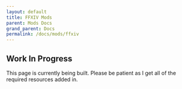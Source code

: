 ```yaml
---
layout: default
title: FFXIV Mods
parent: Mods Docs
grand_parent: Docs
permalink: /docs/mods/ffxiv
---
```




## Work In Progress

This page is currently being built. Please be patient as I get all of the required resources added in.

